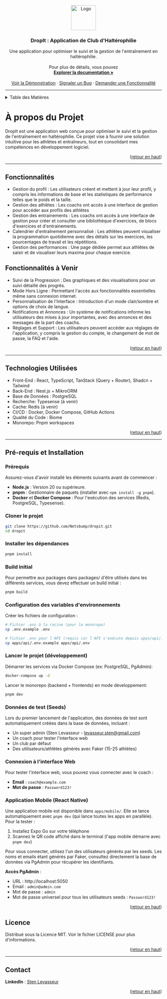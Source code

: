 <a name="readme-top"></a>

<!-- LOGO DU PROJET -->
<br />
<div align="center">
  <a href="https://github.com/Netsbump/Dropit">
    <img src="chemin-vers-votre-logo-si-disponible" alt="Logo" width="80" height="80">
  </a>
<h3 align="center">DropIt : Application de Club d'Haltérophilie</h3>
  <p align="center">
    Une application pour optimiser le suivi et la gestion de l'entraînement en haltérophilie.
    <br />
    <br />
    Pour plus de détails, vous pouvez 
    <br />
    <a href="https://docs-dropit.pages.dev/"><strong>Explorer la documentation »</strong></a>
    <br />
    <br />
    <a href="https://dropit.sten-lvs.com">Voir la Démonstration</a>
    ·
    <a href="https://github.com/Netsbump/Dropit/issues">Signaler un Bug</a>
    ·
    <a href="https://github.com/Netsbump/Dropit/pulls">Demander une Fonctionnalité</a>
  </p>
</div>

***

<!-- TABLE DES MATIÈRES -->
<details>
  <summary>Table des Matières</summary>
  <ol>
    <li><a href="#description-du-projet">A propos du projet</a></li>
    <li><a href="#fonctionnalites">Fonctionnalités</a></li>
    <li><a href="#technologies-utilisees">Technologies Utilisées</a></li>
    <li><a href="#prerequis">Pré-requis</a></li>
    <li><a href="#licence">Licence</a></li>
    <li><a href="#contact">Contact</a></li>
    <!-- Ajoutez d'autres sections selon vos besoins -->
  </ol>
</details>

<!-- A PROPOS DU PROJET -->
<p id="description-du-projet"></p>

# À propos du Projet

DropIt est une application web conçue pour optimiser le suivi et la gestion de l'entraînement en haltérophilie. Ce projet vise à fournir une solution intuitive pour les athlètes et entraîneurs, tout en consolidant mes compétences en développement logiciel.

<p align="right">(<a href="#readme-top">retour en haut</a>)</p>

***

<!-- FONCTIONNALITES -->
<p id="fonctionnalites"></p>

## Fonctionnalités

- Gestion du profil : Les utilisateurs créent et mettent à jour leur profil, y compris les informations de base et les statistiques de performance telles que le poids et la taille.
- Gestion des athlètes : Les coachs ont accès à une interface de gestion pour accéder aux profils des athlètes
- Gestion des entrainements : Les coachs ont accès à une interface de gestion pour créer et consulter une bibliothèque d'exercices, de blocs d'exercices et d'entrainements.
- Calendrier d'entraînement personnalisé : Les athlètes peuvent visualiser la programmation quotidienne avec des détails sur les exercices, les pourcentages de travail et les répétitions.
- Gestion des performances : Une page dédiée permet aux athlètes de saisir et de visualiser leurs maxima pour chaque exercice.

## Fonctionnalités à Venir

- Suivi de la Progression : Des graphiques et des visualisations pour un suivi détaillé des progrès.
- Mode Hors Ligne : Permettant l'accès aux fonctionnalités essentielles même sans connexion internet.
- Personnalisation de l'Interface : Introduction d'un mode clair/sombre et options de choix de langue.
- Notifications et Annonces : Un système de notifications informe les utilisateurs des mises à jour importantes, avec des annonces et des messages de la part des coachs.
- Réglages et Support : Les utilisateurs peuvent accéder aux réglages de l'application, y compris la gestion du compte, le changement de mot de passe, la FAQ et l'aide.

<p align="right">(<a href="#readme-top">retour en haut</a>)</p>

***

<!-- TECHNOLOGIES UTILISEES -->
<p id="technologies-utilisees"></p>

## Technologies Utilisées

- Front-End : React, TypeScript, TanStack (Query + Router), Shadcn + Tailwind
- Back-End : Nest.js + MikroORM 
- Base de Données : PostgreSQL
- Recherche: Typesense (à venir)
- Cache: Redis (à venir)
- CI/CD : Docker, Docker Compose, GitHub Actions
- Qualité du Code : Biome
- Monorepo: Pnpm workspaces

<p align="right">(<a href="#readme-top">retour en haut</a>)</p>

***

<!-- PRE-REQUIS -->
<p id="prerequis"></p>

## Pré-requis et Installation

### Prérequis

Assurez-vous d'avoir installé les éléments suivants avant de commencer :

- **Node.js** : Version 20 ou supérieure.
- **pnpm** : Gestionnaire de paquets (installer avec `npm install -g pnpm`).
- **Docker** et **Docker Compose** : Pour l'exécution des services (Redis, PostgreSQL, Typesense).

### Cloner le projet

```bash
git clone https://github.com/Netsbump/dropit.git
cd dropit
```

### Installer les dépendances

```bash
pnpm install
```

### Build initial

Pour permettre aux packages dans packages/ d'être utilisés dans les différents services, vous devez effectuer un build initial :

```bash
pnpm build
```

### Configuration des variables d'environnements

Créer les fichiers de configuration :

```bash
# Fichier .env à la racine (pour le monorepo)
cp .env.example .env

# Fichier .env pour l'API (requis car l'API s'exécute depuis apps/api/)
cp apps/api/.env.example apps/api/.env
```

### Lancer le projet (développement)

Démarrer les services via Docker Compose (ex: PostgreSQL, PgAdmin):

```bash
docker-compose up -d
```

Lancer le monorepo (backend + frontends) en mode développement:

```bash
pnpm dev
```

### Données de test (Seeds)

Lors du premier lancement de l'application, des données de test sont automatiquement créées dans la base de données, incluant :
- Un super admin (Sten Levasseur - levasseur.sten@gmail.com)
- Un coach pour tester l'interface web
- Un club par défaut
- Des utilisateurs/athlètes générés avec Faker (15-25 athlètes)

### Connexion à l'interface Web

Pour tester l'interface web, vous pouvez vous connecter avec le coach :
- **Email** : `coach@example.com`
- **Mot de passe** : `Password123!`

### Application Mobile (React Native)

Une application mobile est disponible dans `apps/mobile/`. Elle se lance automatiquement avec `pnpm dev` (qui lance toutes les apps en parallèle). Pour la tester :

1. Installez Expo Go sur votre téléphone
2. Scannez le QR code affiché dans le terminal (l'app mobile démarre avec `pnpm dev`)

Pour vous connecter, utilisez l'un des utilisateurs générés par les seeds. Les noms et emails étant générés par Faker, consultez directement la base de données via PgAdmin pour récupérer les identifiants.

**Accès PgAdmin** :
- URL : http://localhost:5050
- Email : `admin@admin.com`
- Mot de passe : `admin`
- Mot de passe universel pour tous les utilisateurs seeds : `Password123!`

<p align="right">(<a href="#readme-top">retour en haut</a>)</p>

<!-- LICENCE -->
<p id="licence"></p>

## Licence

Distribué sous la Licence MIT. Voir le fichier LICENSE pour plus d'informations.
<p align="right">(<a href="#readme-top">retour en haut</a>)</p>

***

<!-- CONTACT -->
<p id="contact"></p>

## Contact

**LinkedIn** : [Sten Levasseur](https://www.linkedin.com/in/sten-levasseur/)

<p align="right">(<a href="#readme-top">retour en haut</a>)</p>
